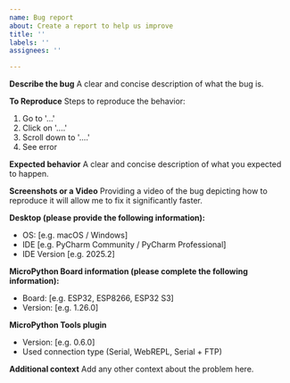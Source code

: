 ```yaml
---
name: Bug report
about: Create a report to help us improve
title: ''
labels: ''
assignees: ''

---
```


**Describe the bug**
A clear and concise description of what the bug is.

**To Reproduce**
Steps to reproduce the behavior:

1. Go to '...'
2. Click on '....'
3. Scroll down to '....'
4. See error

**Expected behavior**
A clear and concise description of what you expected to happen.

**Screenshots or a Video**
Providing a video of the bug depicting how to reproduce it will allow me to fix it significantly faster.

**Desktop (please provide the following information):**

- OS: [e.g. macOS / Windows]
- IDE [e.g. PyCharm Community / PyCharm Professional]
- IDE Version [e.g. 2025.2]

**MicroPython Board information (please complete the following information):**

- Board: [e.g. ESP32, ESP8266, ESP32 S3]
- Version: [e.g. 1.26.0]

**MicroPython Tools plugin**

- Version: [e.g. 0.6.0]
- Used connection type (Serial, WebREPL, Serial + FTP)

**Additional context**
Add any other context about the problem here.
